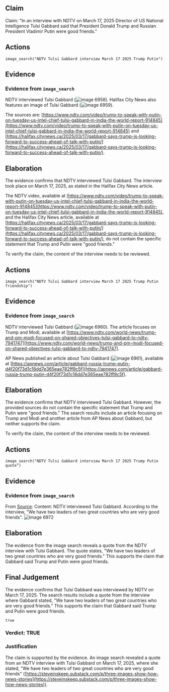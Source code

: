 ## Claim
Claim: "In an interview with NDTV on March 17, 2025 Director of US National Intelligence Tulsi Gabbard said that President Donald Trump and Russian President Vladimir Putin were good friends."

## Actions
```
image_search("NDTV Tulsi Gabbard interview March 17 2025 Trump Putin")
```

## Evidence
### Evidence from `image_search`
NDTV interviewed Tulsi Gabbard (![image 6958](media/2025-08-29_23-12-1756509138-341143.jpg)). Halifax City News also features an image of Tulsi Gabbard (![image 6959](media/2025-08-29_23-12-1756509138-515767.jpg)).

The sources are: [https://www.ndtv.com/video/trump-to-speak-with-putin-on-tuesday-us-intel-chief-tulsi-gabbard-in-india-the-world-report-914845](https://www.ndtv.com/video/trump-to-speak-with-putin-on-tuesday-us-intel-chief-tulsi-gabbard-in-india-the-world-report-914845) and [https://halifax.citynews.ca/2025/03/17/gabbard-says-trump-is-looking-forward-to-success-ahead-of-talk-with-putin/](https://halifax.citynews.ca/2025/03/17/gabbard-says-trump-is-looking-forward-to-success-ahead-of-talk-with-putin/).


## Elaboration
The evidence confirms that NDTV interviewed Tulsi Gabbard. The interview took place on March 17, 2025, as stated in the Halifax City News article.

The NDTV video, available at [https://www.ndtv.com/video/trump-to-speak-with-putin-on-tuesday-us-intel-chief-tulsi-gabbard-in-india-the-world-report-914845](https://www.ndtv.com/video/trump-to-speak-with-putin-on-tuesday-us-intel-chief-tulsi-gabbard-in-india-the-world-report-914845), and the Halifax City News article, available at [https://halifax.citynews.ca/2025/03/17/gabbard-says-trump-is-looking-forward-to-success-ahead-of-talk-with-putin/](https://halifax.citynews.ca/2025/03/17/gabbard-says-trump-is-looking-forward-to-success-ahead-of-talk-with-putin/), do not contain the specific statement that Trump and Putin were "good friends."

To verify the claim, the content of the interview needs to be reviewed.


## Actions
```
image_search("NDTV Tulsi Gabbard interview March 17 2025 Trump Putin friendship")
```

## Evidence
### Evidence from `image_search`
NDTV interviewed Tulsi Gabbard (![image 6960](media/2025-08-29_23-12-1756509150-943167.jpg)). The article focuses on Trump and Modi, available at [https://www.ndtv.com/world-news/trump-and-pm-modi-focused-on-shared-objectives-tulsi-gabbard-to-ndtv-7941747](https://www.ndtv.com/world-news/trump-and-pm-modi-focused-on-shared-objectives-tulsi-gabbard-to-ndtv-7941747).

AP News published an article about Tulsi Gabbard (![image 6961](media/2025-08-29_23-12-1756509151-084527.jpg)), available at [https://apnews.com/article/gabbard-russia-trump-putin-d4f20f73d1c16dd7e365eae782ff9c5f](https://apnews.com/article/gabbard-russia-trump-putin-d4f20f73d1c16dd7e365eae782ff9c5f).


## Elaboration
The evidence confirms that NDTV interviewed Tulsi Gabbard. However, the provided sources do not contain the specific statement that Trump and Putin were "good friends." The search results include an article focusing on Trump and Modi and another article from AP News about Gabbard, but neither supports the claim.

To verify the claim, the content of the interview needs to be reviewed.


## Actions
```
image_search("NDTV Tulsi Gabbard interview March 17 2025 Trump Putin quote")
```

## Evidence
### Evidence from `image_search`
From [Source](https://steveinskeep.substack.com/p/three-images-show-how-news-stories): 
Content: NDTV interviewed Tulsi Gabbard. According to the interview, "We have two leaders of two great countries who are very good friends". ![image 6972](media/2025-08-29_23-13-1756509216-569068.jpg)


## Elaboration
The evidence from the image search reveals a quote from the NDTV interview with Tulsi Gabbard. The quote states, "We have two leaders of two great countries who are very good friends." This supports the claim that Gabbard said Trump and Putin were good friends.


## Final Judgement
The evidence confirms that Tulsi Gabbard was interviewed by NDTV on March 17, 2025. The search results include a quote from the interview where Gabbard stated, "We have two leaders of two great countries who are very good friends." This supports the claim that Gabbard said Trump and Putin were good friends.

`true`


### Verdict: TRUE

### Justification
The claim is supported by the evidence. An image search revealed a quote from an NDTV interview with Tulsi Gabbard on March 17, 2025, where she stated, "We have two leaders of two great countries who are very good friends" ([https://steveinskeep.substack.com/p/three-images-show-how-news-stories](https://steveinskeep.substack.com/p/three-images-show-how-news-stories)).
